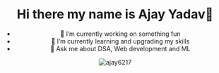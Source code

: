 <h1 align="center" > Hi there my name is Ajay Yadav👋</h1>

<!--
**ajay6217/ajay6217** is a ✨ _special_ ✨ repository because its `README.md` (this file) appears on your GitHub profile.

Here are some ideas to get you started:
-->
<div align="center">
<ul>
<li>🔭 I’m currently working on something fun</li>
<li>🌱 I’m currently learning and upgrading my skills</li>
<li>💬 Ask me about DSA, Web development and ML</li>
</ul>
</div>


                                       
                                       




<p align="center"><img src="https://github-readme-stats.vercel.app/api/top-langs/?username=ajay6217&theme=onedark&langs_count=7&hide=R&hide_progress=True" alt="ajay6217" /></p>


